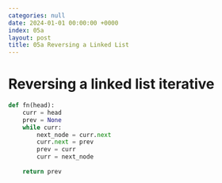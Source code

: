 ```yaml
---
categories: null
date: 2024-01-01 00:00:00 +0000
index: 05a
layout: post
title: 05a Reversing a Linked List
---
```


# Reversing a linked list iterative

```python
def fn(head):
    curr = head
    prev = None
    while curr:
        next_node = curr.next
        curr.next = prev
        prev = curr
        curr = next_node 
        
    return prev
```